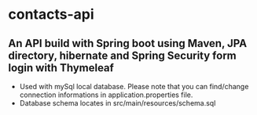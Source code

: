 # contacts-api
## An API build with Spring boot using Maven, JPA directory, hibernate and Spring Security form login with Thymeleaf
- Used with mySql local database. Please note that you can find/change connection informations in application.properties file. 
- Database schema locates in src/main/resources/schema.sql

